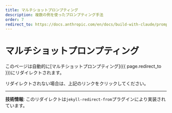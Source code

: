 ```yaml
---
title: マルチショットプロンプティング
description: 複数の例を使ったプロンプティング手法
order: 7
redirect_to: https://docs.anthropic.com/en/docs/build-with-claude/prompt-engineering/multishot-prompting.md
---
```


<!-- このページはJekyllのリダイレクトプラグインにより自動的にリダイレクトされます -->

# マルチショットプロンプティング

このページは自動的に[マルチショットプロンプティング]({{ page.redirect_to }})にリダイレクトされます。

リダイレクトされない場合は、上記のリンクをクリックしてください。

---

**技術情報**: このリダイレクトは`jekyll-redirect-from`プラグインにより実装されています。
